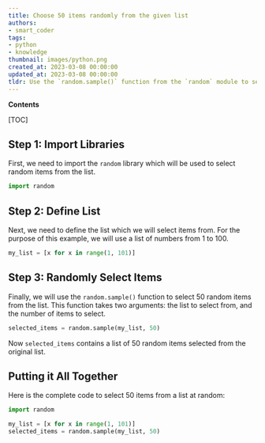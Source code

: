 ```yaml
---
title: Choose 50 items randomly from the given list
authors:
- smart_coder
tags:
- python
- knowledge
thumbnail: images/python.png
created_at: 2023-03-08 00:00:00
updated_at: 2023-03-08 00:00:00
tldr: Use the `random.sample()` function from the `random` module to select 50 items from a list at random in Python.
---
```


**Contents**

[TOC]

## Step 1: Import Libraries

First, we need to import the `random` library which will be used to select random items from the list.

```python
import random
```

## Step 2: Define List

Next, we need to define the list which we will select items from. For the purpose of this example, we will use a list of numbers from 1 to 100.

```python
my_list = [x for x in range(1, 101)]
```

## Step 3: Randomly Select Items

Finally, we will use the `random.sample()` function to select 50 random items from the list. This function takes two arguments: the list to select from, and the number of items to select.

```python
selected_items = random.sample(my_list, 50)
```

Now `selected_items` contains a list of 50 random items selected from the original list.

## Putting it All Together

Here is the complete code to select 50 items from a list at random:

```python
import random

my_list = [x for x in range(1, 101)]
selected_items = random.sample(my_list, 50)
```
